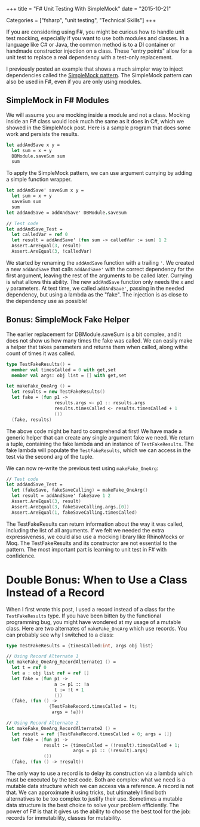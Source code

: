 +++
title = "F# Unit Testing With SimpleMock"
date = "2015-10-21"

Categories = ["fsharp", "unit testing", "Technical Skills"]
+++

If you are considering using F#, you might be curious how to handle unit test
mocking, especially if you want to use both modules and classes. In a language
like C# or Java, the common method is to a DI container or handmade constructor
injection on a class. These "entry points" allow for a unit test to replace a
real dependency with a test-only replacement.

I previously posted an example that shows a much simpler way to inject
dependencies called the [SimpleMock pattern](/simplemock-unit-test-mocking/). The SimpleMock pattern can also be
used in F#, even if you are only using modules.

## SimpleMock in F# Modules

We will assume you are mocking inside a module and not a class. Mocking inside
an F# class would look much the same as it does in C#, which we showed in the
SimpleMock post. Here is a sample program that does some work and persists the
results.

``` fsharp
let addAndSave x y =
  let sum = x + y
  DBModule.saveSum sum
  sum
``` 

To apply the SimpleMock pattern, we can use argument currying by adding a simple
function wrapper.

``` fsharp
let addAndSave' saveSum x y = 
  let sum = x + y
  saveSum sum
  sum
let addAndSave = addAndSave' DBModule.saveSum

// Test code
let addAndSave_Test =
  let calledVar = ref 0
  let result = addAndSave' (fun sum -> calledVar := sum) 1 2
  Assert.AreEqual(3, result)
  Assert.AreEqual(3, !calledVar)
``` 

We started by renaming the ```addAndSave``` function with a trailing ```'```. We
created a new ```addAndSave``` that calls ```addAndSave'``` with the correct
dependency for the first argument, leaving the rest of the arguments to be
called later. Currying is what allows this ability. The new ```addAndSave```
function only needs the ```x``` and ```y``` parameters. At test time, we called ```addAndSave'```, passing in the needed dependency, but using a lambda as the
"fake". The injection is as close to the dependency use as possible!

## Bonus: SimpleMock Fake Helper

The earlier replacement for DBModule.saveSum is a bit complex, and it does not
show us how many times the fake was called. We can easily make a helper that
takes parameters and returns them when called, along withe count of times it was
called.

``` fsharp
type TestFakeResults() =
  member val timesCalled = 0 with get,set
  member val args: obj list = [] with get,set

let makeFake_OneArg () =
  let results = new TestFakeResults()
  let fake = (fun p1 ->
                  results.args <- p1 :: results.args
                  results.timesCalled <- results.timesCalled + 1
                  ())
  (fake, results)
```

The above code might be hard to comprehend at first! We have made a generic
helper that can create any single argument fake we need. We return a tuple,
containing the fake lambda and an instance of ```TestFakeResults```. The fake
lambda will populate the ```TestFakeResults```, which we can access in the test
via the second arg of the tuple.

We can now re-write the previous test using ```makeFake_OneArg```:

``` fsharp
// Test code
let addAndSave_Test =
  let (fakeSave, fakeSaveCalling) = makeFake_OneArg()
  let result = addAndSave' fakeSave 1 2
  Assert.AreEqual(3, result)
  Assert.AreEqual(3, fakeSaveCalling.args.[0])
  Assert.AreEqual(1, fakeSaveCalling.timesCalled)
``` 

The TestFakeResults can return information about the way it was called,
including the list of all arguments. If we felt we needed the extra
expressiveness, we could also use a mocking library like RhinoMocks or Moq. The
TestFakeResults and its constructor are not essential to the pattern. The most
important part is learning to unit test in F# with confidence.

# Double Bonus: When to Use a Class Instead of a Record

When I first wrote this post, I used a record instead of a class for the ```TestFakeResults``` type. If you have been bitten by the functional programming bug,
you might have wondered at my usage of a mutable class. Here are two alternates
of ```makeFake_OneArg``` which use records. You can probably see why I switched to a class:

``` fsharp
type TestFakeResults = {timesCalled:int, args obj list}

// Using Record Alternate 1
let makeFake_OneArg_RecordAlternate1 () = 
  let t = ref 0
  let a : obj list ref = ref []
  let fake = (fun p1 ->
                  a := p1 :: !a
                  t := !t + 1
                  ())
  (fake, (fun () ->
                {TestFakeRecord.timesCalled = !t;
                 args = !a}))

// Using Record Alternate 2
let makeFake_OneArg_RecordAlternate2 () = 
  let result = ref {TestFakeRecord.timesCalled = 0; args = []}
  let fake = (fun p1 ->
              result := {timesCalled = (!result).timesCalled + 1;
                         args = p1 :: (!result).args}
              ())
  (fake, (fun () -> !result))
```

The only way to use a record is to delay its construction via a lambda which
must be executed by the test code. Both are complex: what we need is a mutable
data structure which we can access via a reference. A record is not that. We can
approximate it using tricks, but ultimately I find both alternatives to be too
complex to justify their use. Sometimes a mutable data structure is the best
choice to solve your problem efficiently. The power of F# is that it gives us
the ability to choose the best tool for the job: records for immutability,
classes for mutability.
